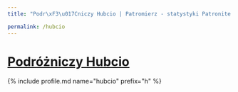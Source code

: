 ```yaml
---
title: "Podr\xF3\u017Cniczy Hubcio | Patromierz - statystyki Patronite.pl"

permalink: /hubcio
---
```


# [Podróżniczy Hubcio](https://patronite.pl/hubcio)

{% include profile.md name="hubcio" prefix="h" %}
